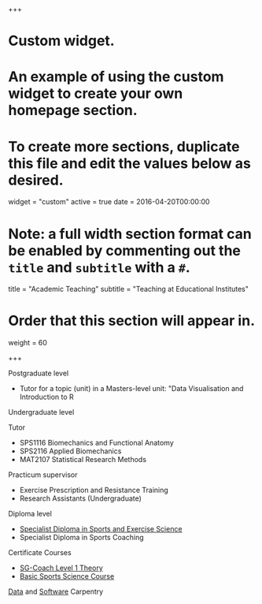 +++
# Custom widget.
# An example of using the custom widget to create your own homepage section.
# To create more sections, duplicate this file and edit the values below as desired.
widget = "custom"
active = true
date = 2016-04-20T00:00:00

# Note: a full width section format can be enabled by commenting out the `title` and `subtitle` with a `#`.
title = "Academic Teaching"
subtitle = "Teaching at Educational Institutes"

# Order that this section will appear in.
weight = 60

+++

Postgraduate level

* Tutor for a topic (unit) in a Masters-level unit: "Data Visualisation and Introduction to R

Undergraduate level

Tutor

* SPS1116 Biomechanics and Functional Anatomy
* SPS2116 Applied Biomechanics
* MAT2107 Statistical Research Methods

Practicum supervisor 

* Exercise Prescription and Resistance Training
* Research Assistants (Undergraduate) 

Diploma level

* [Specialist Diploma in Sports and Exercise Science](https://www.rp.edu.sg/ace/course-summary/Detail/sdses)
* Specialist Diploma in Sports Coaching

Certificate Courses

* [SG-Coach Level 1 Theory](https://www.sportsingapore.gov.sg/athletes-coaches/coaches-corner/singapore-coach-excellence-programme-sg-coach/sg-coach-level-1-theory-programme)
* [Basic Sports Science Course](https://www.sportsingapore.gov.sg/athletes-coaches/coaches-corner/singapore-coach-excellence-programme-sg-coach/basic-sports-science-course)

[Data](https://datacarpentry.org/) and [Software](https://software-carpentry.org/) Carpentry

